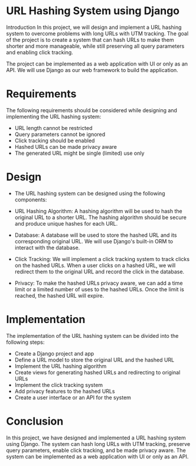 # URL Hashing System using Django
Introduction
In this project, we will design and implement a URL hashing system to overcome problems with long URLs with UTM tracking. The goal of the project is to create a system that can hash URLs to make them shorter and more manageable, while still preserving all query parameters and enabling click tracking.

The project can be implemented as a web application with UI or only as an API. We will use Django as our web framework to build the application.

# Requirements
The following requirements should be considered while designing and implementing the URL hashing system:

- URL length cannot be restricted
- Query parameters cannot be ignored
- Click tracking should be enabled
- Hashed URLs can be made privacy aware
- The generated URL might be single (limited) use only
# Design
- The URL hashing system can be designed using the following components:

- URL Hashing Algorithm: A hashing algorithm will be used to hash the original URL to a shorter URL. The hashing algorithm should be secure and produce unique hashes for each URL.

- Database: A database will be used to store the hashed URL and its corresponding original URL. We will use Django's built-in ORM to interact with the database.

- Click Tracking: We will implement a click tracking system to track clicks on the hashed URLs. When a user clicks on a hashed URL, we will redirect them to the original URL and record the click in the database.

- Privacy: To make the hashed URLs privacy aware, we can add a time limit or a limited number of uses to the hashed URLs. Once the limit is reached, the hashed URL will expire.

# Implementation
The implementation of the URL hashing system can be divided into the following steps:

- Create a Django project and app
- Define a URL model to store the original URL and the hashed URL
- Implement the URL hashing algorithm
- Create views for generating hashed URLs and redirecting to original URLs
- Implement the click tracking system
- Add privacy features to the hashed URLs
- Create a user interface or an API for the system
# Conclusion
In this project, we have designed and implemented a URL hashing system using Django. The system can hash long URLs with UTM tracking, preserve query parameters, enable click tracking, and be made privacy aware. The system can be implemented as a web application with UI or only as an API.



